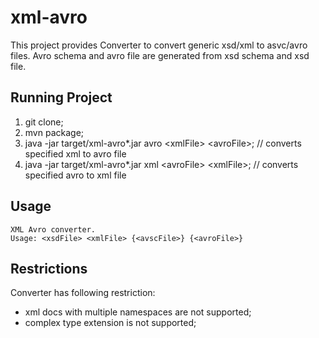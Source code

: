 # xml-avro
This project provides Converter to convert generic xsd/xml to asvc/avro files.
Avro schema and avro file are generated from xsd schema and xsd file.

## Running Project
1. git clone;
2. mvn package;
3. java -jar target/xml-avro*.jar avro &lt;xmlFile> &lt;avroFile>; // converts specified xml to avro file
4. java -jar target/xml-avro*.jar xml &lt;avroFile> &lt;xmlFile>;  // converts specified avro to xml file

## Usage
```
XML Avro converter.
Usage: <xsdFile> <xmlFile> {<avscFile>} {<avroFile>}
```
## Restrictions
Converter has following restriction:
- xml docs with multiple namespaces are not supported;
- complex type extension is not supported;